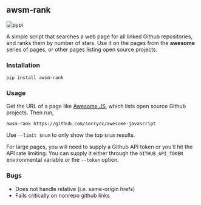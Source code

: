 ## awsm-rank


![pypi](https://github.com/psacawa/awsm-rank/workflows/python-publish.yml/badge.svg)

A simple script that searches a web page for all linked Github repositories, and ranks them by number of stars. Use it on the pages from the **awesome** series of pages, or other pages listing open source projects.

### Installation 

```
pip install awsm-rank
```

### Usage

Get the URL of a page like [Awesome JS](https://github.com/sorrycc/awesome-javascript), which lists open source Github projects. Then run,

```
awsm-rank https://github.com/sorrycc/awesome-javascript
```

Use `--limit $num` to only show the top `$num` results.

For large pages, you will need to supply a Github API token or you'll hit the API rate limiting. You can supply it either through the `GITHUB_API_TOKEN` environmental variable or the  `--token` option.


### Bugs

- Does not handle relative (i.e. same-origin hrefs)
- Fails critically on nonrepo github links

